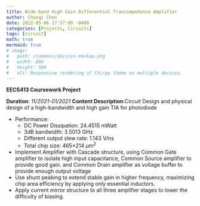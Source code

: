 ```yaml
---
title: Wide-band High Gain Differential Transimpedance Amplifier
author: Chuoqi Chen
date: 2022-05-06 17:57:00 -0400
categories: [Projects, Circuits]
tags: [circuit]
math: true
mermaid: true
# image:
#   path: /commons/devices-mockup.png
#   width: 800
#   height: 500
#   alt: Responsive rendering of Chirpy theme on multiple devices.
---
```


**EECS413 Coursework Project**

**Duration**: *11/2021-01/2021*
**Content Description**:Circuit Design and physical design of a high-bandwidth and high gain TIA for photodiode
- Performance: 
    - DC Power Dissipation: 24.4515 mWatt
    - 3dB bandwidth: 3.5013 GHz
    - Different output slew rate: 1.143 V/ns
    - Total chip size: 465×214 $\mu m^2$
- Implement Amplifier with Cascade structure, using Common Gate amplifier to isolate high input capacitance, Common Source amplifier to provide good gain. and Common Drain amplifier as voltage buffer to provide enough output voltage
- Use shunt peaking to extend stable gain in higher frequency, maximizing chip area efficiency by applying only essential inductors.
- Apply current mirror structure to all three amplifier stages to lower the difficulty of biasing.
